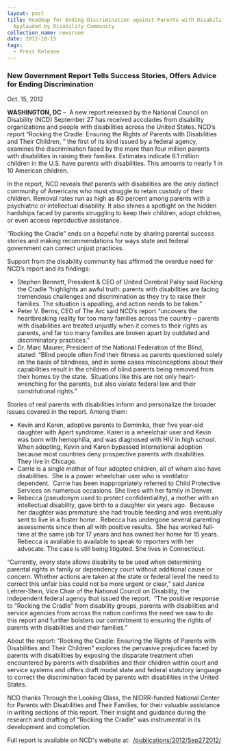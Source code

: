 ```yaml
---
layout: post
title: Roadmap for Ending Discrimination against Parents with Disabilities
  Applauded by Disability Community
collection_name: newsroom
date: 2012-10-15
tags:
  - Press Release
---
```


### New Government Report Tells Success Stories, Offers Advice for Ending Discrimination  

Oct. 15, 2012

**WASHINGTON, DC** –  A new report released by the National Council on Disability (NCD) September 27 has received accolades from disability organizations and people with disabilities across the United States. NCD’s report “Rocking the Cradle: Ensuring the Rights of Parents with Disabilities and Their Children, “ the first of its kind issued by a federal agency, examines the discrimination faced by the more than four million parents with disabilities in raising their families. Estimates indicate 6.1 million children in the U.S. have parents with disabilities. This amounts to nearly 1 in 10 American children.

In the report, NCD reveals that parents with disabilities are the only distinct community of Americans who must struggle to retain custody of their children. Removal rates run as high as 80 percent among parents with a psychiatric or intellectual disability. It also shines a spotlight on the hidden hardships faced by parents struggling to keep their children, adopt children, or even access reproductive assistance.

“Rocking the Cradle” ends on a hopeful note by sharing parental success stories and making recommendations for ways state and federal government can correct unjust practices.

Support from the disability community has affirmed the overdue need for NCD’s report and its findings:

- Stephen Bennett, President & CEO of United Cerebral Palsy said Rocking the Cradle “highlights an awful truth: parents with disabilities are facing tremendous challenges and discrimination as they try to raise their families. The situation is appalling, and action needs to be taken.”
- Peter V. Berns, CEO of The Arc said NCD’s report “uncovers the heartbreaking reality for too many families across the country – parents with disabilities are treated unjustly when it comes to their rights as parents, and far too many families are broken apart by outdated and discriminatory practices.”
- Dr. Marc Maurer, President of the National Federation of the Blind, stated: “Blind people often find their fitness as parents questioned solely on the basis of blindness, and in some cases misconceptions about their capabilities result in the children of blind parents being removed from their homes by the state.  Situations like this are not only heart-wrenching for the parents, but also violate federal law and their constitutional rights.”

Stories of real parents with disabilities inform and personalize the broader issues covered in the report. Among them:

- Kevin and Karen, adoptive parents to Dominika, their five year-old daughter with Apert syndrome. Karen is a wheelchair user and Kevin was born with hemophilia, and was diagnosed with HIV in high school. When adopting, Kevin and Karen bypassed international adoption because most countries deny prospective parents with disabilities.  They live in Chicago.
- Carrie is a single mother of four adopted children, all of whom also have disabilities.  She is a power wheelchair user who is ventilator dependent.  Carrie has been inappropriately referred to Child Protective Services on numerous occasions. She lives with her family in Denver.
- Rebecca (pseudonym used to protect confidentiality), a mother with an intellectual disability, gave birth to a daughter six years ago.  Because her daughter was premature she had trouble feeding and was eventually sent to live in a foster home.  Rebecca has undergone several parenting assessments since then all with positive results.  She has worked full-time at the same job for 17 years and has owned her home for 15 years.  Rebecca is available to available to speak to reporters with her advocate. The case is still being litigated. She lives in Connecticut.

“Currently, every state allows disability to be used when determining parental rights in family or dependency court without additional cause or concern. Whether actions are taken at the state or federal level the need to correct this unfair bias could not be more urgent or clear,” said Janice Lehrer-Stein, Vice Chair of the National Council on Disability, the independent federal agency that issued the report.  “The positive response to “Rocking the Cradle” from disability groups, parents with disabilities and service agencies from across the nation confirms the need we saw to do this report and further bolsters our commitment to ensuring the rights of parents with disabilities and their families.”

About the report: “Rocking the Cradle: Ensuring the Rights of Parents with Disabilities and Their Children” explores the pervasive prejudices faced by parents with disabilities by exposing the disparate treatment often encountered by parents with disabilities and their children within court and service systems and offers draft model state and federal statutory language to correct the discrimination faced by parents with disabilities in the United States.

NCD thanks Through the Looking Glass, the NIDRR-funded National Center for Parents with Disabilities and Their Families, for their valuable assistance in writing sections of this report. Their insight and guidance during the research and drafting of “Rocking the Cradle” was instrumental in its development and completion.

Full report is available on NCD's website at:  [/publications/2012/Sep272012/](https://www.ncd.gov/publications/2012/Sep272012/)

<!--EndFragment-->
